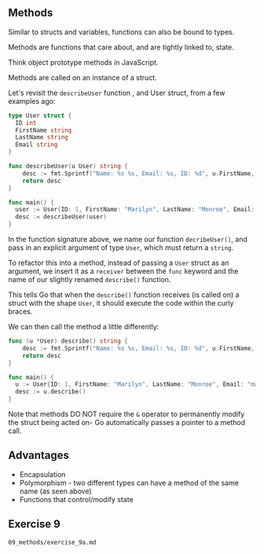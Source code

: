## Methods

Similar to structs and variables, functions can also be bound to types.

Methods are functions that care about, and are tightly linked to, state. 

Think object prototype methods in JavaScript. 

Methods are called on an instance of a struct.

Let's revisit the `describeUser` function , and User struct, from a few examples ago:

```go
type User struct {
  ID int
  FirstName string
  LastName string
  Email string
}

func describeUser(u User) string {
	desc := fmt.Sprintf("Name: %s %s, Email: %s, ID: %d", u.FirstName, u.LastName, u.Email, u.ID)
	return desc
}

func main() {
  user := User{ID: 1, FirstName: "Marilyn", LastName: "Monroe", Email: "marilyn.monroe@gmail.com"}
  desc := describeUser(user)
}
```

In the function signature above, we name our function `decribeUser()`, and pass in an explicit argument of type `User`, which must return a `string`.

To refactor this into a method, instead of passing a `User` struct as an argument, we insert it as a `receiver` between the `func` keyword and the name of our slightly renamed `describe()` function.

This tells Go that when the `describe()` function receives (is called on) a struct with the shape `User`, it should execute the code within the curly braces.

We can then call the method a little differently:

```go
func (u *User) describe() string {
	desc := fmt.Sprintf("Name: %s %s, Email: %s, ID: %d", u.FirstName, u.LastName, u.Email, u.ID)
	return desc
}

func main() {
  u := User{ID: 1, FirstName: "Marilyn", LastName: "Monroe", Email: "marilyn.monroe@gmail.com"}
  desc := u.describe()
}
```

Note that methods DO NOT require the `&` operator to permanently modify the struct being acted on- Go automatically passes a pointer to a method call.

## Advantages

- Encapsulation
- Polymorphism - two different types can have a method of the same name (as seen
  above)
- Functions that control/modify state

## Exercise 9
`09_methods/exercise_9a.md`
